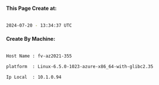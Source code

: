 
   
#### This Page Create at:

```bash

2024-07-20 - 13:34:37 UTC

```

#### Create By Machine:

```bash

Host Name : fv-az2021-355

platform  : Linux-6.5.0-1023-azure-x86_64-with-glibc2.35

Ip Local  : 10.1.0.94

```

